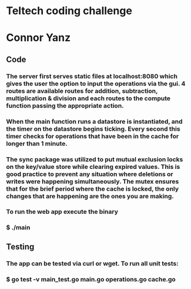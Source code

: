 
# Teltech coding challenge
# Connor Yanz

## Code
### The server first serves static files at localhost:8080 which gives the user the option to input the operations via the gui. 4 routes are available routes for addition, subtraction, multiplication & division and each routes to the compute function passing the appropriate action.
### When the main function runs a datastore is instantiated, and the timer on the datastore begins ticking. Every second this timer checks for operations that have been in the cache for longer than 1 minute.

### The sync package was utilized to put mutual exclusion locks on the key/value store while clearing expired values.  This is good practice to prevent any situation where deletions or writes were happening simultaneously.  The mutex ensures that for the brief period where the cache is locked, the only changes that are happening are the ones you are making.

### To run the web app execute the binary
### $ ./main

## Testing
### The app can be tested via curl or wget. To run all unit tests:
### $ go test -v main_test.go main.go operations.go cache.go

